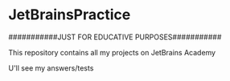 # JetBrainsPractice
###########JUST FOR EDUCATIVE PURPOSES###########


This repository contains all my projects on JetBrains Academy


U'll see my answers/tests

